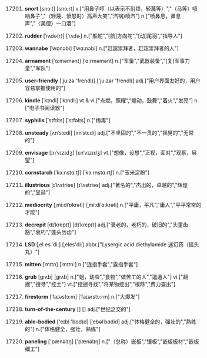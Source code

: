 17201. **snort**
[snɔ:t]  [snɔ:rt]
v.["用鼻子哼（以表示不耐烦，轻蔑等）","（马等）喷响鼻子","（轻蔑、愤怒时）高声大笑","汽锅)喷汽"]  n.["喷鼻息，鼻息声","〈美俚〉一口酒"]  

17202. **rudder**
[ˈrʌdə(r)]  [ˈrʌdɚ]
n.["船舵","[航]方向舵","[动]尾羽","指导人"]  

17203. **wannabe**
[ˈwɒnəbi]  [ˈwɑ:nəbi]
n.["赶超崇拜者，赶超崇拜者的人"]  

17204. **armament**
[ˈɑ:məmənt]  [ˈɑ:rməmənt]
n.["军备","武器装备","[复]军事力量","军队"]  

17205. **user-friendly**
['ju:zə 'frendlɪ]  ['ju:zər 'frendlɪ]
adj.["用户界面友好的，用户容易掌握使用的"]  

17206. **kindle**
[ˈkɪndl]  [ˈkɪndl:]
vt.& vi.["点燃，照耀","煽动，鼓舞","着火","发亮"]  n.["电子书阅读器"]  

17207. **syphilis**
[ˈsɪfɪlɪs]  [ˈsɪfəlɪs]
n.["梅毒"]  

17208. **unsteady**
[ʌnˈstedi]  [ʌnˈstɛdi]
adj.["不坚固的","不一贯的","摇晃的","无常的"]  

17209. **envisage**
[ɪnˈvɪzɪdʒ]  [ɛnˈvɪzɪdʒ]
vt.["想像，设想","正视，面对","观察，展望"]  

17210. **cornstarch**
[ˈkɔ:nstɑ:tʃ]  [ˈkɔ:rnstɑ:rtʃ]
n.["玉米淀粉"]  

17211. **illustrious**
[ɪˈlʌstriəs]  [ɪˈlʌstriəs]
adj.["著名的","杰出的，卓越的","辉煌的","显赫"]  

17212. **mediocrity**
[ˌmi:diˈɒkrəti]  [ˌmi:diˈɑ:krəti]
n.["平庸，平凡","庸人","平平常常的才能"]  

17213. **decrepit**
[dɪˈkrepɪt]  [dɪˈkrɛpɪt]
adj.["衰老的，老朽的，破旧的","头童齿豁","衰朽","蓬头历齿"]  

17214. **LSD**
[ˌel es ˈdi:]  [ˌeles'di:]
abbr.["Lysergic acid diethylamide 迷幻药（摇头丸）"]  

17215. **mitten**
[ˈmɪtn]  [ˈmɪtn:]
n.["连指手套","露指手套"]  

17216. **grub**
[grʌb]  [ɡrʌb]
n.["蛆，幼虫","食物","做苦工的人","邋遢人"]  vi.["翻掘","搜寻","挖土"]  vt.["挖掘寻找","将某物挖出","根除","费力查出"]  

17217. **firestorm**
[ˈfaɪəstɔ:m]  [ˈfaɪərstɔ:rm]
n.["大爆发"]  

17218. **turn-of-the-century**
[]  []
adj.["世纪之交的"]  

17219. **able-bodied**
['eɪbl 'bɒdɪd]  [ˈebəlˈbɑdid]
adj.["体格健全的，强壮的","熟练的"]  n.["体格健全，强壮，熟练"]  

17220. **paneling**
['pænəlɪŋ]  ['pænəlɪŋ]
n.["（总称）嵌板","镶板","嵌板板材","嵌板细工"]  

